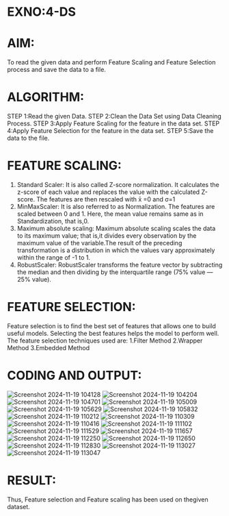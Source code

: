 # EXNO:4-DS
# AIM:
To read the given data and perform Feature Scaling and Feature Selection process and save the
data to a file.

# ALGORITHM:
STEP 1:Read the given Data.
STEP 2:Clean the Data Set using Data Cleaning Process.
STEP 3:Apply Feature Scaling for the feature in the data set.
STEP 4:Apply Feature Selection for the feature in the data set.
STEP 5:Save the data to the file.

# FEATURE SCALING:
1. Standard Scaler: It is also called Z-score normalization. It calculates the z-score of each value and replaces the value with the calculated Z-score. The features are then rescaled with x̄ =0 and σ=1
2. MinMaxScaler: It is also referred to as Normalization. The features are scaled between 0 and 1. Here, the mean value remains same as in Standardization, that is,0.
3. Maximum absolute scaling: Maximum absolute scaling scales the data to its maximum value; that is,it divides every observation by the maximum value of the variable.The result of the preceding transformation is a distribution in which the values vary approximately within the range of -1 to 1.
4. RobustScaler: RobustScaler transforms the feature vector by subtracting the median and then dividing by the interquartile range (75% value — 25% value).

# FEATURE SELECTION:
Feature selection is to find the best set of features that allows one to build useful models. Selecting the best features helps the model to perform well.
The feature selection techniques used are:
1.Filter Method
2.Wrapper Method
3.Embedded Method

# CODING AND OUTPUT:
![Screenshot 2024-11-19 104128](https://github.com/user-attachments/assets/c3c1f1c7-3e6f-4e18-9312-4f4f5b6678cb)
![Screenshot 2024-11-19 104204](https://github.com/user-attachments/assets/29c3a6e7-1057-4680-a3db-f765991325d0)
![Screenshot 2024-11-19 104701](https://github.com/user-attachments/assets/d8f22900-2f33-4da9-87f7-cabe7ded47fd)
![Screenshot 2024-11-19 105009](https://github.com/user-attachments/assets/e2c964af-5458-4b4a-8e22-126efb0bb01f)
![Screenshot 2024-11-19 105629](https://github.com/user-attachments/assets/411b89b7-fb96-4880-941f-02de850ca443)
![Screenshot 2024-11-19 105832](https://github.com/user-attachments/assets/0c7873ad-a5a2-4227-8acd-6b9ef65144b5)
![Screenshot 2024-11-19 110212](https://github.com/user-attachments/assets/aabda38a-db37-461e-81ef-094ea72f3e9c)
![Screenshot 2024-11-19 110309](https://github.com/user-attachments/assets/3c53b35f-74e2-45b5-91d7-eef3874fbfd5)
![Screenshot 2024-11-19 110416](https://github.com/user-attachments/assets/77325d0c-f1d2-4ff9-9bf0-87dcd448a609)
![Screenshot 2024-11-19 111102](https://github.com/user-attachments/assets/5f3c2d76-30e1-4a2e-a1e2-ad3c7359f021)
![Screenshot 2024-11-19 111529](https://github.com/user-attachments/assets/e1ca2c16-58ef-4256-ab4c-0c5b9e30f5d8)
![Screenshot 2024-11-19 111657](https://github.com/user-attachments/assets/ccc4005b-e4c5-4a00-937b-d9078034976a)
![Screenshot 2024-11-19 112250](https://github.com/user-attachments/assets/13cba703-c82f-475b-af98-558fa0ffc587)
![Screenshot 2024-11-19 112650](https://github.com/user-attachments/assets/e63157b0-9113-43c6-83d5-9db679b3f9f2)
![Screenshot 2024-11-19 112830](https://github.com/user-attachments/assets/98048423-4c5c-491a-ba81-931031f2fbed)
![Screenshot 2024-11-19 113027](https://github.com/user-attachments/assets/9f4efe83-9404-49f9-9a6d-c6e6bfbbba60)
![Screenshot 2024-11-19 113047](https://github.com/user-attachments/assets/5cc05dc2-27de-4f18-a7f5-bb2ce2e83dec)

# RESULT:
 Thus, Feature selection and Feature scaling has been used on thegiven dataset.

